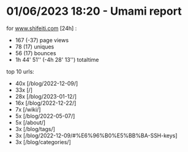 # 01/06/2023 18:20 - Umami report
for www.shifeiti.com [24h] :

 - 167 (-37) page views
 - 78 (17) uniques
 - 56 (17) bounces
 - 1h 44' 51'' (-4h 28' 13'') totaltime


top 10 urls:
 - 40x [/blog/2022-12-09/]
 - 33x [/]
 - 28x [/blog/2023-01-12/]
 - 16x [/blog/2022-12-22/]
 - 7x [/wiki/]
 - 5x [/blog/2022-05-07/]
 - 5x [/about/]
 - 3x [/blog/tags/]
 - 3x [/blog/2022-12-09/#%E6%96%B0%E5%BB%BA-SSH-keys]
 - 3x [/blog/categories/]


